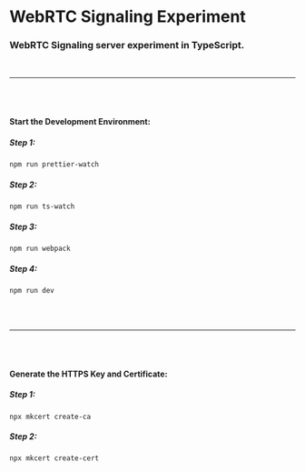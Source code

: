 # WebRTC Signaling Experiment
### WebRTC Signaling server experiment in TypeScript.

<br>

---

<br>
<br>

#### Start the Development Environment:
##### Step 1:
```
npm run prettier-watch
```

##### Step 2:
```
npm run ts-watch
```

##### Step 3:
```
npm run webpack
```

##### Step 4:
```
npm run dev
```

<br>
<br>

---

<br>
<br>

#### Generate the HTTPS Key and Certificate:
##### Step 1:
```
npx mkcert create-ca
```


##### Step 2:
```
npx mkcert create-cert
```

<br>
<br>
<br>
